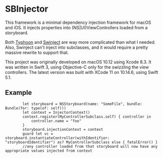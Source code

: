 # SBInjector

This framework is a minimal dependency injection framework for macOS and iOS. It injects properties into (NS|UI)ViewControllers loaded from a storyboard.

Both [Typhoon](http://typhoonframework.org) and [Swinject](https://github.com/Swinject/Swinject) are way more complicated than what I needed. Also, Swinject can't inject into subclasses, and it would require a pretty massive rewrite to support that.

This project was originally developed on macOS 10.12 using Xcode 8.3. It was written in Swift 3, using Objective-C only for the swizzling the view controllers. The latest version was built with XCode 11 on 10.14.6, using Swift 5.1.

## Example

```
		let storyboard = NSStoryboard(name: "SomeFile", bundle: Bundle(for: type(of: self)))
		let context = InjectorContext()
		context.register(MyControllerSubclass.self) { controller in
			controller.name = "foo"
		}
		storyboard.injectionContext = context
		guard let vc = storyboard.instantiateController(withIdentifier: "storyboardIdentifier") as? MyControllerSubclass else { fatalError() }
		//any controller loaded from that storyboard will now have any appropriate values injected from context
```
